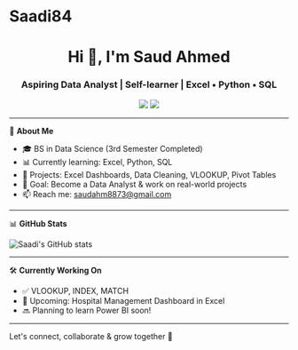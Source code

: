 # Saadi84
<h1 align="center">Hi 👋, I'm Saud Ahmed</h1>
<h3 align="center">Aspiring Data Analyst | Self-learner | Excel • Python • SQL</h3>

<p align="center">
  <a href="https://www.linkedin.com/in/saud-ahmed-3b5536265?utm_source=share&utm_campaign=share_via&utm_content=profile&utm_medium=android_app" target="_blank"><img src="https://img.shields.io/badge/-LinkedIn-blue?style=for-the-badge&logo=linkedin" /></a>
  <a href="https://github.com/Saadi84" target="_blank"><img src="https://img.shields.io/badge/-GitHub-black?style=for-the-badge&logo=github" /></a>
</p>

---

🌟 **About Me**

- 🎓 BS in Data Science (3rd Semester Completed)
- 📊 Currently learning: Excel, Python, SQL
- 🔧 Projects: Excel Dashboards, Data Cleaning, VLOOKUP, Pivot Tables
- 💼 Goal: Become a Data Analyst & work on real-world projects
- 📫 Reach me: saudahm8873@gmail.com

---

📊 **GitHub Stats**

![Saadi's GitHub stats](https://github-readme-stats.vercel.app/api?username=Saadi84&show_icons=true&theme=tokyonight)

---

🛠️ **Currently Working On**
- ✅ VLOOKUP, INDEX, MATCH
- 🏥 Upcoming: Hospital Management Dashboard in Excel
- 🔜 Planning to learn Power BI soon!

---

Let's connect, collaborate & grow together 🚀  
